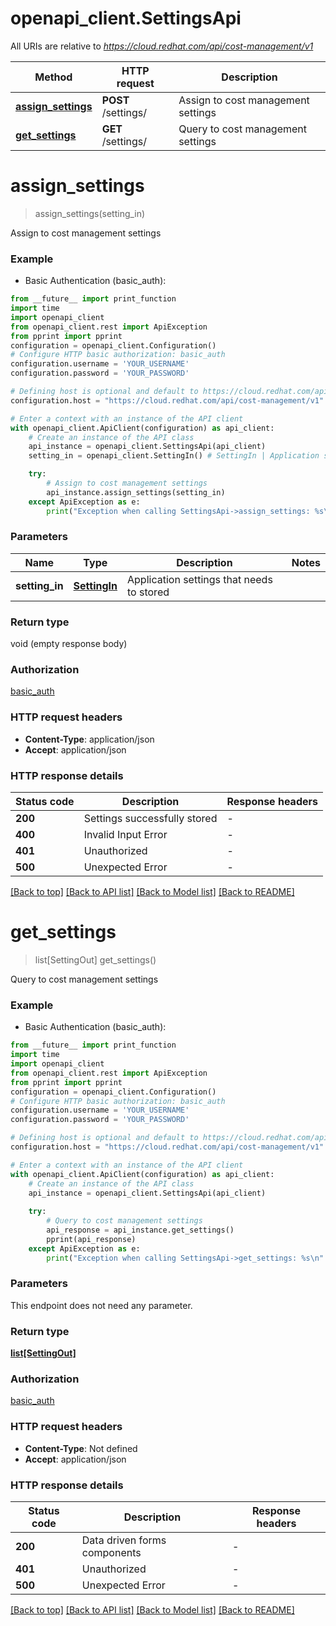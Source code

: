 # openapi_client.SettingsApi

All URIs are relative to *https://cloud.redhat.com/api/cost-management/v1*

Method | HTTP request | Description
------------- | ------------- | -------------
[**assign_settings**](SettingsApi.md#assign_settings) | **POST** /settings/ | Assign to cost management settings
[**get_settings**](SettingsApi.md#get_settings) | **GET** /settings/ | Query to cost management settings


# **assign_settings**
> assign_settings(setting_in)

Assign to cost management settings

### Example

* Basic Authentication (basic_auth):
```python
from __future__ import print_function
import time
import openapi_client
from openapi_client.rest import ApiException
from pprint import pprint
configuration = openapi_client.Configuration()
# Configure HTTP basic authorization: basic_auth
configuration.username = 'YOUR_USERNAME'
configuration.password = 'YOUR_PASSWORD'

# Defining host is optional and default to https://cloud.redhat.com/api/cost-management/v1
configuration.host = "https://cloud.redhat.com/api/cost-management/v1"

# Enter a context with an instance of the API client
with openapi_client.ApiClient(configuration) as api_client:
    # Create an instance of the API class
    api_instance = openapi_client.SettingsApi(api_client)
    setting_in = openapi_client.SettingIn() # SettingIn | Application settings that needs to stored

    try:
        # Assign to cost management settings
        api_instance.assign_settings(setting_in)
    except ApiException as e:
        print("Exception when calling SettingsApi->assign_settings: %s\n" % e)
```

### Parameters

Name | Type | Description  | Notes
------------- | ------------- | ------------- | -------------
 **setting_in** | [**SettingIn**](SettingIn.md)| Application settings that needs to stored | 

### Return type

void (empty response body)

### Authorization

[basic_auth](../README.md#basic_auth)

### HTTP request headers

 - **Content-Type**: application/json
 - **Accept**: application/json

### HTTP response details
| Status code | Description | Response headers |
|-------------|-------------|------------------|
**200** | Settings successfully stored |  -  |
**400** | Invalid Input Error |  -  |
**401** | Unauthorized |  -  |
**500** | Unexpected Error |  -  |

[[Back to top]](#) [[Back to API list]](../README.md#documentation-for-api-endpoints) [[Back to Model list]](../README.md#documentation-for-models) [[Back to README]](../README.md)

# **get_settings**
> list[SettingOut] get_settings()

Query to cost management settings

### Example

* Basic Authentication (basic_auth):
```python
from __future__ import print_function
import time
import openapi_client
from openapi_client.rest import ApiException
from pprint import pprint
configuration = openapi_client.Configuration()
# Configure HTTP basic authorization: basic_auth
configuration.username = 'YOUR_USERNAME'
configuration.password = 'YOUR_PASSWORD'

# Defining host is optional and default to https://cloud.redhat.com/api/cost-management/v1
configuration.host = "https://cloud.redhat.com/api/cost-management/v1"

# Enter a context with an instance of the API client
with openapi_client.ApiClient(configuration) as api_client:
    # Create an instance of the API class
    api_instance = openapi_client.SettingsApi(api_client)
    
    try:
        # Query to cost management settings
        api_response = api_instance.get_settings()
        pprint(api_response)
    except ApiException as e:
        print("Exception when calling SettingsApi->get_settings: %s\n" % e)
```

### Parameters
This endpoint does not need any parameter.

### Return type

[**list[SettingOut]**](SettingOut.md)

### Authorization

[basic_auth](../README.md#basic_auth)

### HTTP request headers

 - **Content-Type**: Not defined
 - **Accept**: application/json

### HTTP response details
| Status code | Description | Response headers |
|-------------|-------------|------------------|
**200** | Data driven forms components |  -  |
**401** | Unauthorized |  -  |
**500** | Unexpected Error |  -  |

[[Back to top]](#) [[Back to API list]](../README.md#documentation-for-api-endpoints) [[Back to Model list]](../README.md#documentation-for-models) [[Back to README]](../README.md)

